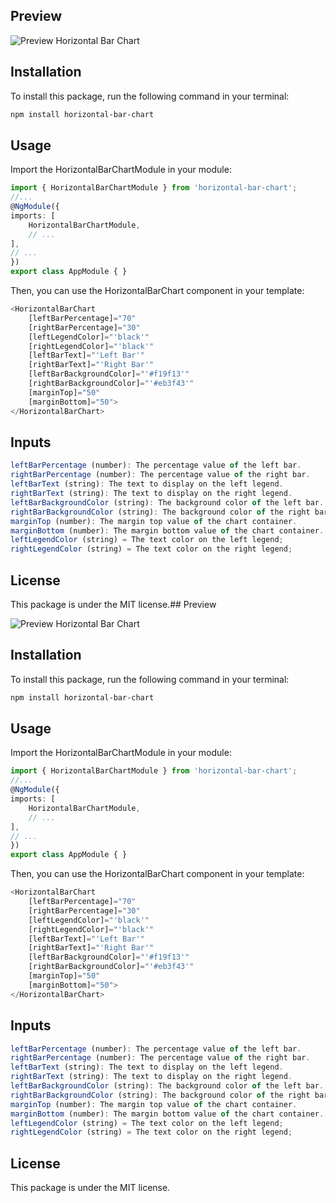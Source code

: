 ## Preview 

![Preview Horizontal Bar Chart](https://i.imgur.com/gFrOTHG.png)

## Installation
To install this package, run the following command in your terminal:
```bash   
npm install horizontal-bar-chart
```
## Usage
Import the HorizontalBarChartModule in your module:
```ts
import { HorizontalBarChartModule } from 'horizontal-bar-chart';
//...
@NgModule({
imports: [
    HorizontalBarChartModule,
    // ...
],
// ...
})
export class AppModule { }
```
Then, you can use the HorizontalBarChart component in your template:
```ts
<HorizontalBarChart
    [leftBarPercentage]="70"
    [rightBarPercentage]="30"
    [leftLegendColor]="'black'"
    [rightLegendColor]="'black'"
    [leftBarText]="'Left Bar'"
    [rightBarText]="'Right Bar'"
    [leftBarBackgroundColor]="'#f19f13'"
    [rightBarBackgroundColor]="'#eb3f43'"
    [marginTop]="50"
    [marginBottom]="50">
</HorizontalBarChart>
```

## Inputs
```ts
leftBarPercentage (number): The percentage value of the left bar.
rightBarPercentage (number): The percentage value of the right bar.
leftBarText (string): The text to display on the left legend.
rightBarText (string): The text to display on the right legend.
leftBarBackgroundColor (string): The background color of the left bar.
rightBarBackgroundColor (string): The background color of the right bar.
marginTop (number): The margin top value of the chart container.
marginBottom (number): The margin bottom value of the chart container.
leftLegendColor (string) = The text color on the left legend;
rightLegendColor (string) = The text color on the right legend;
```

## License
This package is under the MIT license.## Preview 

![Preview Horizontal Bar Chart](https://i.imgur.com/gFrOTHG.png)

## Installation
To install this package, run the following command in your terminal:
```bash   
npm install horizontal-bar-chart
```
## Usage
Import the HorizontalBarChartModule in your module:
```ts
import { HorizontalBarChartModule } from 'horizontal-bar-chart';
//...
@NgModule({
imports: [
    HorizontalBarChartModule,
    // ...
],
// ...
})
export class AppModule { }
```
Then, you can use the HorizontalBarChart component in your template:
```ts
<HorizontalBarChart
    [leftBarPercentage]="70"
    [rightBarPercentage]="30"
    [leftLegendColor]="'black'"
    [rightLegendColor]="'black'"
    [leftBarText]="'Left Bar'"
    [rightBarText]="'Right Bar'"
    [leftBarBackgroundColor]="'#f19f13'"
    [rightBarBackgroundColor]="'#eb3f43'"
    [marginTop]="50"
    [marginBottom]="50">
</HorizontalBarChart>
```

## Inputs
```ts
leftBarPercentage (number): The percentage value of the left bar.
rightBarPercentage (number): The percentage value of the right bar.
leftBarText (string): The text to display on the left legend.
rightBarText (string): The text to display on the right legend.
leftBarBackgroundColor (string): The background color of the left bar.
rightBarBackgroundColor (string): The background color of the right bar.
marginTop (number): The margin top value of the chart container.
marginBottom (number): The margin bottom value of the chart container.
leftLegendColor (string) = The text color on the left legend;
rightLegendColor (string) = The text color on the right legend;
```

## License
This package is under the MIT license.